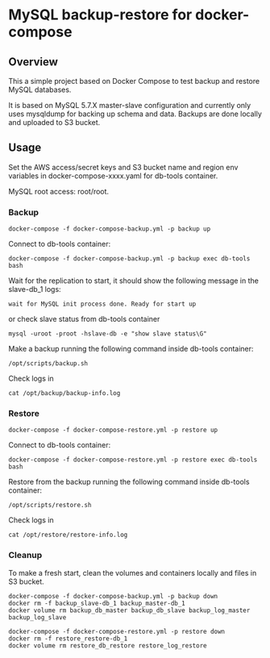 # MySQL backup-restore for docker-compose
## Overview

This a simple project based on Docker Compose to test backup and restore MySQL databases.

It is based on MySQL 5.7.X master-slave configuration and currently only uses mysqldump for backing up schema and data.
Backups are done locally and uploaded to S3 bucket.

## Usage

Set the AWS access/secret keys and S3 bucket name and region env variables in docker-compose-xxxx.yaml for db-tools container.

MySQL root access: root/root.
### Backup

```
docker-compose -f docker-compose-backup.yml -p backup up
```

Connect to db-tools container:
```
docker-compose -f docker-compose-backup.yml -p backup exec db-tools bash
```
Wait for the replication to start, it should show the following message in the slave-db_1 logs:
```
wait for MySQL init process done. Ready for start up
```
or check slave status from db-tools container
```
mysql -uroot -proot -hslave-db -e "show slave status\G"
```

Make a backup running the following command inside db-tools container:
```
/opt/scripts/backup.sh
```
Check logs in 
```
cat /opt/backup/backup-info.log
```

### Restore

```
docker-compose -f docker-compose-restore.yml -p restore up
```

Connect to db-tools container:
```
docker-compose -f docker-compose-restore.yml -p restore exec db-tools bash
```

Restore from the backup running the following command inside db-tools container:
```
/opt/scripts/restore.sh
```
Check logs in 
```
cat /opt/restore/restore-info.log
```


### Cleanup

To make a fresh start, clean the volumes and containers locally and files in S3 bucket.

```
docker-compose -f docker-compose-backup.yml -p backup down
docker rm -f backup_slave-db_1 backup_master-db_1
docker volume rm backup_db_master backup_db_slave backup_log_master backup_log_slave
```

```
docker-compose -f docker-compose-restore.yml -p restore down
docker rm -f restore_restore-db_1
docker volume rm restore_db_restore restore_log_restore
```